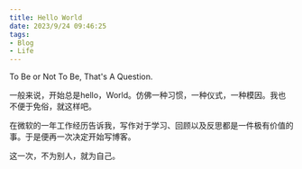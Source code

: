 ```yaml
---
title: Hello World
date: 2023/9/24 09:46:25
tags: 
- Blog
- Life
---
```


To Be or Not To Be, That's A Question.

一般来说，开始总是hello，World。仿佛一种习惯，一种仪式，一种模因。我也不便于免俗，就这样吧。

在微软的一年工作经历告诉我，写作对于学习、回顾以及反思都是一件极有价值的事。于是便再一次决定开始写博客。

这一次，不为别人，就为自己。